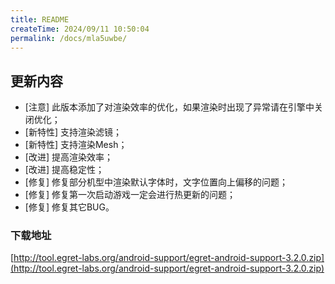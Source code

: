 ```yaml
---
title: README
createTime: 2024/09/11 10:50:04
permalink: /docs/mla5uwbe/
---
```

## 更新内容

* [注意] 此版本添加了对渲染效率的优化，如果渲染时出现了异常请在引擎中关闭优化；
* [新特性] 支持渲染滤镜；
* [新特性] 支持渲染Mesh；
* [改进] 提高渲染效率；
* [改进] 提高稳定性；
* [修复] 修复部分机型中渲染默认字体时，文字位置向上偏移的问题；
* [修复] 修复第一次启动游戏一定会进行热更新的问题；
* [修复] 修复其它BUG。

### 下载地址

[http://tool.egret-labs.org/android-support/egret-android-support-3.2.0.zip](http://tool.egret-labs.org/android-support/egret-android-support-3.2.0.zip)
